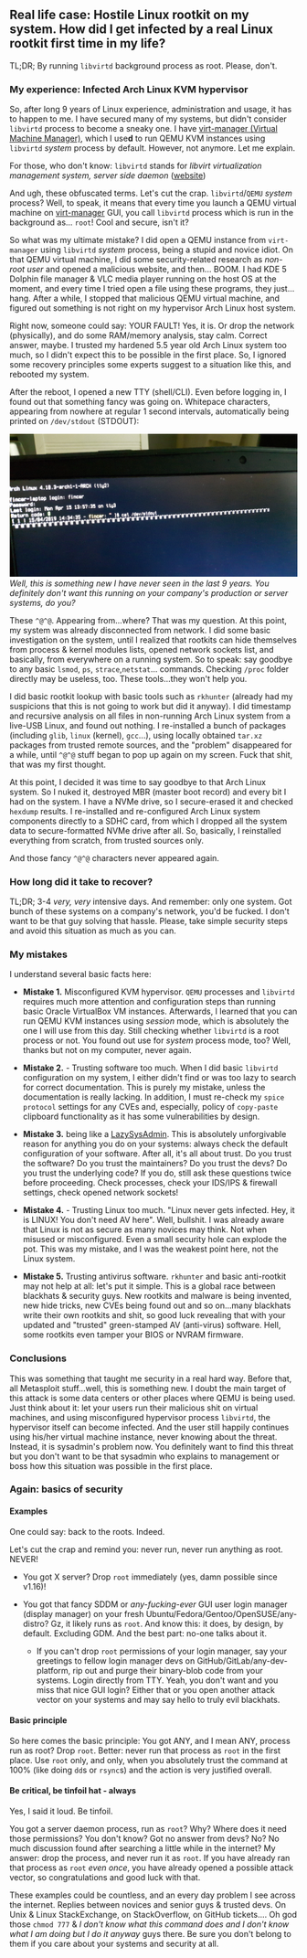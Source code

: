 ## Real life case: Hostile Linux rootkit on my system. How did I get infected by a real Linux rootkit first time in my life?

TL;DR; By running `libvirtd` background process as root. Please, don't.

### My experience: Infected Arch Linux KVM hypervisor 

So, after long 9 years of Linux experience, administration and usage, it has to happen to me. I have secured many of my systems, but didn't consider `libvirtd` process to become a sneaky one. I have [virt-manager (Virtual Machine Manager)](https://en.wikipedia.org/wiki/Virtual_Machine_Manager), which I use**d** to run QEMU KVM instances using `libvirtd` _system_ process by default. However, not anymore. Let me explain.

For those, who don't know: `libvirtd` stands for _libvirt virtualization management system, server side daemon_ ([website](https://libvirt.org/))

And ugh, these obfuscated terms. Let's cut the crap. `libvirtd`/`QEMU` _system_ process? Well, to speak, it means that every time you launch a QEMU virtual machine on [virt-manager](https://en.wikipedia.org/wiki/Virtual_Machine_Manager) GUI, you call `libvirtd` process which is run in the background as... `root`! Cool and secure, isn't it?

So what was my ultimate mistake? I did open a QEMU instance from `virt-manager` using `libvirtd` _system_ process, being a stupid and novice idiot. On that QEMU virtual machine, I did some security-related research as _non-root user_ and opened a malicious website, and then... BOOM. I had KDE 5 Dolphin file manager & VLC media player running on the host OS at the moment, and every time I tried open a file using these programs, they just... hang. After a while, I stopped that malicious QEMU virtual machine, and figured out something is not right on my hypervisor Arch Linux host system.

Right now, someone could say: YOUR FAULT! Yes, it is. Or drop the network (physically), and do some RAM/memory analysis, stay calm. Correct answer, maybe. I trusted my hardened 5.5 year old Arch Linux system too much, so I didn't expect this to be possible in the first place. So, I ignored some recovery principles some experts suggest to a situation like this, and rebooted my system.

After the reboot, I opened a new TTY (shell/CLI). Even before logging in, I found out that something fancy was going on. Whitepace characters, appearing from nowhere at regular 1 second intervals, automatically being printed on `/dev/stdout` (STDOUT):

![](../images/linux_hypervisor_rootkit.png)
_Well, this is something new I have never seen in the last 9 years. You definitely don't want this running on your company's production or server systems, do you?_

These `^@^@`. Appearing from...where? That was my question. At this point, my system was already disconnected from network. I did some basic investigation on the system, until I realized that rootkits can hide themselves from process & kernel modules lists, opened network sockets list, and basically, from everywhere on a running system. So to speak: say goodbye to any basic `lsmod`, `ps`, `strace`,`netstat`... commands. Checking `/proc` folder directly may be useless, too. These tools...they won't help you.

I did basic rootkit lookup with basic tools such as `rkhunter` (already had my suspicions that this is not going to work but did it anyway). I did timestamp and recursive analysis on all files in non-running Arch Linux system from a live-USB Linux, and found out nothing. I re-installed a bunch of packages (including `glib`, `linux` (kernel), `gcc`...), using locally obtained `tar.xz` packages from trusted remote sources, and the "problem" disappeared for a while, until `^@^@` stuff began to pop up again on my screen. Fuck that shit, that was my first thought.

At this point, I decided it was time to say goodbye to that Arch Linux system. So I nuked it, destroyed MBR (master boot record) and every bit I had on the system. I have a NVMe drive, so I secure-erased it and checked `hexdump` results. I re-installed and re-configured Arch Linux system components directly to a SDHC card, from which I dropped all the system data to secure-formatted NVMe drive after all. So, basically, I reinstalled everything from scratch, from trusted sources only.

And those fancy `^@^@` characters never appeared again.

### How long did it take to recover?

TL;DR; 3-4 _very, very_ intensive days. And remember: only one system. Got bunch of these systems on a company's network, you'd be fucked. I don't want to be that guy solving that hassle. Please, take simple security steps and avoid this situation as much as you can.

### My mistakes

I understand several basic facts here:

- **Mistake 1.** Misconfigured KVM hypervisor. `QEMU` processes and `libvirtd` requires much more attention and configuration steps than running basic Oracle VirtualBox VM instances. Afterwards, I learned that you can run QEMU KVM instances using _session_ mode, which is absolutely the one I will use from this day. Still checking whether `libvirtd` is a root process or not. You found out use for _system_ process mode, too? Well, thanks but not on my computer, never again.

- **Mistake 2.** - Trusting software too much. When I did basic `libvirtd` configuration on my system, I either didn't find or was too lazy to search for correct documentation. This is purely my mistake, unless the documentation is really lacking. In addition, I must re-check my `spice protocol` settings for any CVEs and, especially, policy of `copy-paste` clipboard functionality as it has some vulnerabilities by design.

- **Mistake 3.** being like a [LazySysAdmin](https://www.vulnhub.com/entry/lazysysadmin-1,205/). This is absolutely unforgivable reason for anything you do on your systems: always check the default configuration of your software. After all, it's all about trust. Do you trust the software? Do you trust the maintainers? Do you trust the devs? Do you trust the underlying code? If you do, still ask these questions twice before proceeding. Check processes, check your IDS/IPS & firewall settings, check opened network sockets!

- **Mistake 4.** - Trusting Linux too much. "Linux never gets infected. Hey, it is LINUX! You don't need AV here". Well, bullshit. I was already aware that Linux is not as secure as many novices may think. Not when misused or misconfigured. Even a small security hole can explode the pot. This was my mistake, and I was the weakest point here, not the Linux system.

- **Mistake 5.** Trusting antivirus software. `rkhunter` and basic anti-rootkit may not help at all: let's put it simple. This is a global race between blackhats & security guys. New rootkits and malware is being invented, new hide tricks, new CVEs being found out and so on...many blackhats write their own rootkits and shit, so good luck revealing that with your updated and "trusted" green-stamped AV (anti-virus) software. Hell, some rootkits even tamper your BIOS or NVRAM firmware.

### Conclusions

This was something that taught me security in a real hard way. Before that, all Metasploit stuff...well, this is something new. I doubt the main target of this attack is some data centers or other places where QEMU is being used. Just think about it: let your users run their malicious shit on virtual machines, and using misconfigured hypervisor process `libvirtd`, the hypervisor itself can become infected. And the user still happily continues using his/her virtual machine instance, never knowing about the threat. Instead, it is sysadmin's problem now. You definitely want to find this threat but you don't want to be that sysadmin who explains to management or boss how this situation was possible in the first place.

### Again: basics of security

#### Examples

One could say: back to the roots. Indeed.

Let's cut the crap and remind you: never run, never run anything as root. NEVER!

- You got X server? Drop `root` immediately (yes, damn possible since v1.16)!

- You got that fancy SDDM or _any-fucking-ever_ GUI user login manager (display manager) on your fresh Ubuntu/Fedora/Gentoo/OpenSUSE/any-distro? Gz, it likely runs as `root`. And know this: it does, by design, by default. Excluding GDM. And the best part: no-one talks about it.

    - If you can't drop `root` permissions of your login manager, say your greetings to fellow login manager devs on GitHub/GitLab/any-dev-platform, rip out and purge their binary-blob code from your systems. Login directly from TTY. Yeah, you don't want and you miss that nice GUI login? Either that or you open another attack vector on your systems and may say hello to truly evil blackhats.

#### Basic principle
    
So here comes the basic principle: You got ANY, and I mean ANY, process run as root? Drop `root`. Better: never run that process as `root` in the first place. Use `root` only, and only, when you absolutely trust the command at 100% (like doing `dd`s or `rsync`s) and the action is very justified overall.

#### Be critical, be tinfoil hat - always

Yes, I said it loud. Be tinfoil.

You got a server daemon process, run as `root`? Why? Where does it need those permissions? You don't know? Got no answer from devs? No? No much discussion found after searching a little while in the internet? My answer: drop the process, and never run it as `root`. If you have already ran that process as `root` _even once_, you have already opened a possible attack vector, so congratulations and good luck with that.

These examples could be countless, and an every day problem I see across the internet. Replies between novices and senior guys & trusted devs. On Unix & Linux StackExchange, on StackOverflow, on GitHub tickets.... Oh god those `chmod 777` & _I don't know what this command does and I don't know what I am doing but I do it anyway_ guys there. Be sure you don't belong to them if you care about your systems and security at all.
